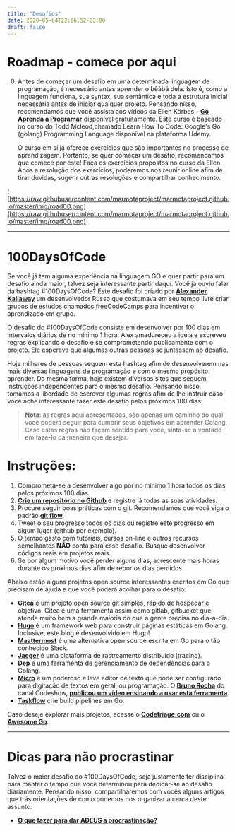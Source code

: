 ```yaml
---
title: "Desafios"
date: 2020-05-04T22:06:52-03:00
draft: false
---
```



# Roadmap - comece por aqui

0. Antes de começar um desafio em uma determinada linguagem de programação, é necessário antes aprender o bêábá dela. Isto é, como a linguagem funciona, sua syntax, sua semântica e toda a estrutura inicial necessária antes de iniciar qualquer projeto. Pensando nisso, recomendamos que você assista aos vídeos da Ellen Körbes - **[Go Aprenda a Programar](https://www.youtube.com/watch?v=WiGU_ZB-u0w&list=PLCKpcjBB_VlBsxJ9IseNxFllf-UFEXOdg)** disponível gratuitamente.  Este curso é baseado no curso do Todd Mcleod,chamado Learn How To Code: Google's Go (golang) Programming Language disponível na plataforma Udemy. 

    O curso em sí já oferece exercícios que são importantes no processo de aprendizagem. Portanto, se quer começar um desafio, recomendamos que comece por este! Faça os exercícios propostos no curso da Ellen. Após a resolução dos exercícios, poderemos nos reunir online afim de tirar dúvidas, sugerir outras resoluções e compartilhar conhecimento.

![https://raw.githubusercontent.com/marmotaproject/marmotaproject.github.io/master/img/road00.png](https://raw.githubusercontent.com/marmotaproject/marmotaproject.github.io/master/img/road00.png)

---

# 100DaysOfCode

Se você já tem alguma experiência na linguagem GO e quer partir para um desafio ainda maior, talvez seja interessante partir daquí. Você já ouviu falar da hashtag #100DaysOfCode? Este desafio foi criado por **[Alexander Kallaway](https://www.freecodecamp.org/news/the-crazy-history-of-the-100daysofcode-challenge-and-why-you-should-try-it-for-2018-6c89a76e298d/)** um desenvolvedor Russo que costumava em seu tempo livre criar grupos de estudos chamados freeCodeCamps para incentivar o aprendizado em grupo.

O desafio do #100DaysOfCode consiste em desenvolver por 100 dias em intervalos diários de no mínimo 1 hora. Alex amadureceu a ideia e escreveu regras explicando o desafio e se comprometendo publicamente com o projeto. Ele esperava que algumas outras pessoas se juntassem ao desafio.

Hoje milhares de pessoas seguem esta hashtag afim de desenvolverem nas mais diversas linguagens de programação e com o mesmo propósito: aprender. Da mesma forma, hoje existem diversos sites que seguem instruções independentes para o mesmo desafio. Pensando nisso, tomamos a liberdade de escrever algumas regras afim de lhe instruir caso você ache interessante fazer este desafio pelos próximos 100 dias:

> **Nota**: as regras aqui apresentadas, são apenas um caminho do qual você poderá seguir para cumprir seus objetivos em aprender Golang. Caso estas regras não façam sentido para você, sinta-se a vontade em faze-lo da maneira que desejar.

# Instruções:

1. Comprometa-se a desenvolver algo por no mínimo 1 hora todos os dias pelos próximos 100 dias.
2. **[Crie um repositório no Github](https://rogerdudler.github.io/git-guide/index.pt_BR.html)** e registre lá todas as suas atividades.
3. Procure seguir boas práticas com o git. Recomendamos que você siga o padrão **[git flow](https://medium.com/trainingcenter/utilizando-o-fluxo-git-flow-e63d5e0d5e04)**.
4. Tweet o seu progresso todos os dias ou registre este progresso em algum lugar (github por exemplo).
5. O tempo gasto com tutoriais, cursos on-line e outros recursos semelhantes **NÃO** conta para esse desafio. Busque desenvolver códigos reais em projetos reais.
6. Se por algum motivo você perder alguns dias, acrescente mais horas durante os próximos dias afim de repor os dias perdidos.

Abaixo estão alguns projetos open source interessantes escritos em Go que precisam de ajuda e que você poderá acolhar para o desafio:


* **[Gitea](https://github.com/go-gitea/gitea)** é um projeto open source git simples, rápido de hospedar e objetivo. Gitea é uma ferramenta assim como gitlab, gitbucket que atende muito bem a grande maioria do que a gente precisa no dia-a-dia. 
* **[Hugo](https://github.com/gohugoio/hugo)** é um framework web para construir páginas estáticas em Golang. Inclusive, este blog é desenvolvido em Hugo!
* **[Maattermost](https://github.com/mattermost/mattermost-server)** é uma alternativa open source escrita em Go para o tão conhecido Slack.
* **[Jaeger](https://github.com/jaegertracing/jaeger)** é uma plataforma de rastreamento distribuído (tracing).
* **[Dep](https://github.com/golang/dep)** é uma ferramenta de gerenciamento de dependências para o Golang.
* **[Micro](https://github.com/zyedidia/micro)** é um poderoso e leve editor de texto que pode ser configurado para digitação de textos em geral, ou programação. O **[Bruno Rocha](http://brunorocha.org/)** do canal Codeshow, **[publicou um vídeo ensinando a usar esta ferramenta](https://www.youtube.com/watch?v=LntSCE-L0xc)**.
* **[Taskflow](https://github.com/taskctl/taskctl)** crie build pipelines em Go.

Caso deseje explorar mais projetos, acesse o **[Codetriage.com](https://www.codetriage.com/?language=Go)** ou o **[Awesome Go](https://github.com/avelino/awesome-go)**.

---

# Dicas para não procrastinar

Talvez o maior desafio do #100DaysOfCode, seja justamente ter disciplina para manter o tempo que você determinou para dedicar-se ao desafio diariamente. Pensando nisso, compartilharemos com vocês alguns artigos que trás orientações de como podemos nos organizar a cerca deste assunto: 

* **[O que fazer para dar ADEUS a procrastinação?](https://medium.com/@estefaniabarsante/o-que-fazer-para-dar-adeus-%C3%A0-procrastina%C3%A7%C3%A3o-7f3bd5659622)**
